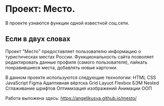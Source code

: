 # Проект: Место. 
В проекте узнаются функции одной известной соц.сети.

## Если в двух словах

Проект "Место" предоставляет пользователю информацию о туристическах местах России. Функциональность сайта позволяет редактировать данные профиля (самого пользователя), лайкать понравившиеся места, добавлять новые карточки.

В данном проекте используются следующие технологии:
HTML
CSS
JavaScript
Figma
Адаптивная вёртска
Grid Layuot
Flexbox
БЭМ
Nested
Сглаживание шрифтов
Оптимизация изображений
Анимации
ООП

Работа выложена здесь: https://angelikusya.github.io/mesto/


